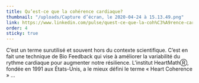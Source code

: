 ```yaml
---
title: Qu’est-ce que la cohérence cardiaque?
thumbnail: "/uploads/Capture d’écran, le 2020-04-24 à 15.13.49.png"
link: https://www.linkedin.com/pulse/quest-ce-que-la-coh%C3%A9rence-cardiaque-nancy-bilodeau-mba/
order: 4
sticky: true
---
```


C’est un terme surutilisé et souvent hors du contexte scientifique. C’est en fait une technique de Bio Feedback qui vise à améliorer la variabilité du rythme cardiaque pour augmenter notre résilience. L’institut HeartMathⓇ, fondée en 1991 aux États-Unis, a le mieux défini le terme « Heart Coherence » ...
